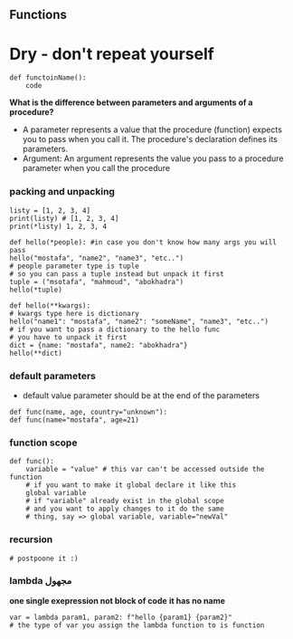 ## Functions
# Dry - don't repeat yourself
```
def functoinName():
    code
```
**What is the difference between parameters and arguments of a procedure?**

- A parameter represents a value that the procedure (function) expects you to pass when you call it. The procedure's declaration defines its parameters.
- Argument: An argument represents the value you pass to a procedure parameter when you call the procedure

### packing and unpacking
```
listy = [1, 2, 3, 4]
print(listy) # [1, 2, 3, 4]
print(*listy) 1, 2, 3, 4

def hello(*people): #in case you don't know how many args you will pass
hello("mostafa", "name2", "name3", "etc..")
# people parameter type is tuple
# so you can pass a tuple instead but unpack it first
tuple = ("msotafa", "mahmoud", "abokhadra")
hello(*tuple)

def hello(**kwargs):
# kwargs type here is dictionary
hello("name1": "mostafa", "name2": "someName", "name3", "etc..")
# if you want to pass a dictionary to the hello func
# you have to unpack it first
dict = {name: "mostafa", name2: "abokhadra"}
hello(**dict)
```
### default parameters
- default value parameter should be at the end of the parameters
```
def func(name, age, country="unknown"):
def func(name="mostafa", age=21)
```
### function scope
```
def func():
    variable = "value" # this var can't be accessed outside the function
    # if you want to make it global declare it like this
    global variable
    # if "variable" already exist in the global scope
    # and you want to apply changes to it do the same
    # thing, say => global variable, variable="newVal"
```
### recursion
```
# postpoone it :)
```
### lambda مجهول
**one single exepression not block of code**
**it has no name**
```
var = lambda param1, param2: f"hello {param1} {param2}"
# the type of var you assign the lambda function to is function
```

